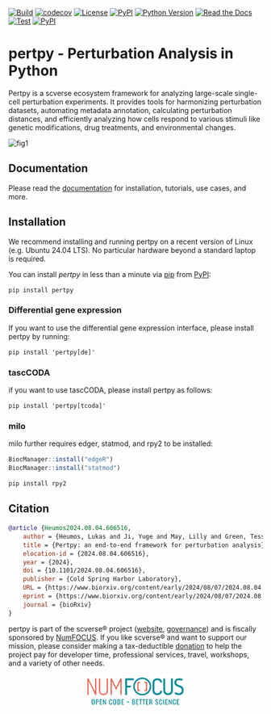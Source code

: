 [![Build](https://github.com/scverse/pertpy/actions/workflows/build.yml/badge.svg)](https://github.com/scverse/pertpy/actions/workflows/build.yml)
[![codecov](https://codecov.io/gh/scverse/pertpy/graph/badge.svg?token=1dTpIPBShv)](https://codecov.io/gh/scverse/pertpy)
[![License](https://img.shields.io/github/license/scverse/pertpy)](https://opensource.org/licenses/Apache2.0)
[![PyPI](https://img.shields.io/pypi/v/pertpy.svg)](https://pypi.org/project/pertpy/)
[![Python Version](https://img.shields.io/pypi/pyversions/pertpy)](https://pypi.org/project/pertpy)
[![Read the Docs](https://img.shields.io/readthedocs/pertpy/latest.svg?label=Read%20the%20Docs)](https://pertpy.readthedocs.io/)
[![Test](https://github.com/scverse/pertpy/actions/workflows/test.yml/badge.svg)](https://github.com/scverse/pertpy/actions/workflows/test.yml)
[![PyPI](https://img.shields.io/badge/pre--commit-enabled-brightgreen?logo=pre-commit&logoColor=white)](https://github.com/pre-commit/pre-commit)

# pertpy - Perturbation Analysis in Python

Pertpy is a scverse ecosystem framework for analyzing large-scale single-cell perturbation experiments.
It provides tools for harmonizing perturbation datasets, automating metadata annotation, calculating perturbation distances, and efficiently analyzing how cells respond to various stimuli like genetic modifications, drug treatments, and environmental changes.

![fig1](https://github.com/user-attachments/assets/d2e32d69-b767-4be3-a938-77a9dce45d3f)

## Documentation

Please read the [documentation](https://pertpy.readthedocs.io/en/latest) for installation, tutorials, use cases, and more.

## Installation

We recommend installing and running pertpy on a recent version of Linux (e.g. Ubuntu 24.04 LTS).
No particular hardware beyond a standard laptop is required.

You can install _pertpy_ in less than a minute via [pip] from [PyPI]:

```console
pip install pertpy
```

### Differential gene expression

If you want to use the differential gene expression interface, please install pertpy by running:

```console
pip install 'pertpy[de]'
```

### tascCODA

if you want to use tascCODA, please install pertpy as follows:

```console
pip install 'pertpy[tcoda]'
```

### milo

milo further requires edger, statmod, and rpy2 to be installed:

```R
BiocManager::install("edgeR")
BiocManager::install("statmod")
```

```console
pip install rpy2
```

## Citation

```bibtex
@article {Heumos2024.08.04.606516,
    author = {Heumos, Lukas and Ji, Yuge and May, Lilly and Green, Tessa and Zhang, Xinyue and Wu, Xichen and Ostner, Johannes and Peidli, Stefan and Schumacher, Antonia and Hrovatin, Karin and Müller, Michaela and Chong, Faye and Sturm, Gregor and Tejada, Alejandro and Dann, Emma and Dong, Mingze and Bahrami, Mojtaba and Gold, Ilan and Rybakov, Sergei and Namsaraeva, Altana and Moinfar, Amir and Zheng, Zihe and Roellin, Eljas and Mekki, Isra and Sander, Chris and Lotfollahi, Mohammad and Schiller, Herbert B. and Theis, Fabian J.},
    title = {Pertpy: an end-to-end framework for perturbation analysis},
    elocation-id = {2024.08.04.606516},
    year = {2024},
    doi = {10.1101/2024.08.04.606516},
    publisher = {Cold Spring Harbor Laboratory},
    URL = {https://www.biorxiv.org/content/early/2024/08/07/2024.08.04.606516},
    eprint = {https://www.biorxiv.org/content/early/2024/08/07/2024.08.04.606516.full.pdf},
    journal = {bioRxiv}
}
```

[pip]: https://pip.pypa.io/
[pypi]: https://pypi.org/
[api]: https://pertpy.readthedocs.io/en/latest/api.html
[//]: # "numfocus-fiscal-sponsor-attribution"

pertpy is part of the scverse® project ([website](https://scverse.org), [governance](https://scverse.org/about/roles)) and is fiscally sponsored by [NumFOCUS](https://numfocus.org/).
If you like scverse® and want to support our mission, please consider making a tax-deductible [donation](https://numfocus.org/donate-to-scverse) to help the project pay for developer time, professional services, travel, workshops, and a variety of other needs.

<div align="center">
<a href="https://numfocus.org/project/scverse">
  <img
    src="https://raw.githubusercontent.com/numfocus/templates/master/images/numfocus-logo.png"
    width="200"
  >
</a>
</div>
